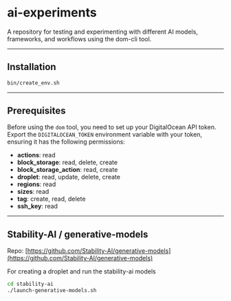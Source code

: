 # ai-experiments
A repository for testing and experimenting with different AI models, frameworks, and workflows using the dom-cli tool.

---

## Installation

```bash
bin/create_env.sh
```

---

## Prerequisites

Before using the `dom` tool, you need to set up your DigitalOcean API token.  
Export the `DIGITALOCEAN_TOKEN` environment variable with your token, ensuring it has the following permissions:

- **actions**: read
- **block_storage**: read, delete, create
- **block_storage_action**: read, create
- **droplet**: read, update, delete, create
- **regions**: read
- **sizes**: read
- **tag**: create, read, delete
- **ssh_key**: read

---

## Stability-AI / generative-models

Repo: [https://github.com/Stability-AI/generative-models](https://github.com/Stability-AI/generative-models)

For creating a droplet and run the stability-ai models

```bash
cd stability-ai
./launch-generative-models.sh
```
